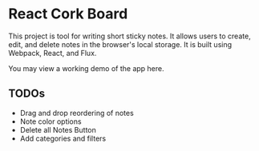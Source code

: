 # React Cork Board
This project is tool for writing short sticky notes. It allows users to create, edit, and delete notes in the browser's local storage. It is built using Webpack, React, and Flux. 

You may view a working demo of the app here.

## TODOs

- Drag and drop reordering of notes
- Note color options
- Delete all Notes Button
- Add categories and filters